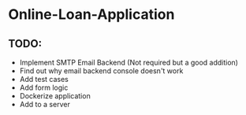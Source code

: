 # Online-Loan-Application

## TODO:

  * Implement SMTP Email Backend (Not required but a good addition)
  * Find out why email backend console doesn't work
  * Add test cases
  * Add form logic
  * Dockerize application
  * Add to a server
